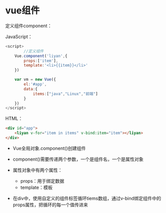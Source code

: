 # vue组件

定义组件component：

JavaScript：

```js
<script>
		//定义组件
    Vue.component('liyan',{
        props:['item'],
        template:'<li>{{item}}</li>'
    })

    var vm = new Vue({
        el:'#app',
        data:{
            items:["java","Linux","前端"]
        }
    })
</script>
```



HTML：

```html
<div id="app">
    <liyan v-for="item in items" v-bind:item="item"></liyan>
</div>
```



- Vue全局对象.component()创建组件

- component()需要传递两个参数，一个是组件名，一个是属性对象

- 属性对象中有两个属性：
  - props：用于绑定数据
  - template：模板
- 在div中，使用自定义的组件标签循环tiems数组，通过v-bind绑定组件中的props属性，把循环的每一个值传进来

